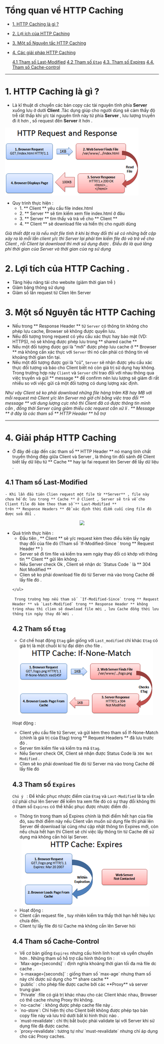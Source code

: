 # Tổng quan về HTTP Caching
- [1. HTTP Caching là gì ? ](#httpcaching)
- [2. Lợi ích của HTTP Caching](#loiichhttpcaching)
- [3. Một số Nguyên tắc HTTP Caching](#nguyentachd)
- [4. Các giải pháp HTTP Caching](#giaiphap)

    [4.1 Tham số Last-Modified](#Last-Modified)
    [4.2 Tham số `Etag`](#etag)
    [4.3. Tham số Expires](#expires)
    [4.4. Tham số Cache-control](#cache-control)


___
<a name="httpcaching"> </a>
# 1. HTTP Caching là gì ?
 - Là kĩ thuật di chuyển các bản copy các tài nguyên tĩnh phía **Server** xuống lưu ở dưới **Client** .Tác dụng giúp cho người dùng sẽ cảm thấy độ trễ rất thấp khi y/c tài nguyên tĩnh này từ phía **Server** , lưu lượng truyền đi ít hơn , số request đến **Server** ít hơn .

 ![](images/httpcaching.png)

 - Quy trình thực hiện :
   <ul>
    <li>1. ** Client ** yêu cầu file index.html</li>
    <li>2. ** Server ** sẽ tìm kiếm xem file index.html ở đâu</li>
    <li>3. ** Server ** tìm thấy và trả về cho ** Client ** </li>
    <li>4. ** Client ** sẽ download file và hiển thị cho người dùng </li>
  </ul>

*Giả thiết đặt ra là nếu một file tĩnh ít khi bị thay đổi thì sẽ có những bất cập xảy ra là mỗi lần client y/c thì Server lại phải tìm kiếm file đó và trả về cho Client , rồi Client lại download thì mới sử dụng được . Điều đó là quá lãng phí thời gian của Server và thời gian của ng sử dụng*

<a name="loiichhttpcaching"></a>

# 2. Lợi tích của HTTP Caching .
  <ul>
    <li>Tăng hiệu năng tải cho website (giảm thời gian trễ )</li>
    <li>Giảm băng thông sử dụng </li>
    <li>Giảm số lần request từ Clien lên Server</li>
  </ul>

<a name="nguyentachd"></a>

# 3. Một số Nguyên tắc HTTP Caching
  - Nếu trong ** Response Header ** từ `Server` có thông tin không cho phép lưu cache, Browser sẽ không được quyền lưu.
  - Nếu đối tượng trong request có yêu cầu xác thực hay bảo mật (VD: HTTPS), nó sẽ không được phép lưu trong ** shared cache **
  - Nếu một đối tượng được gọi là "mới" được phép lưu cache ở ** Browser ** mà không cần xác thực với ` Server ` thì nó cần phải có thông tin về khoảng thời gian tồn tại.
  - Nếu một đối tượng được gọi là "cũ", `Server` sẽ nhận được yêu cầu xác thực đối tượng và báo cho Client biết nó còn giá trị sử dụng hay không. Trong trường hợp này `Client` và `Server` chỉ trao đổi với nhau thông qua việc truyền và gửi ** message ** để confirm nên lưu lượng sẽ giảm đi rất nhiều so với việc gửi cả một đối tượng có dung lượng xác định.

  *Như vậy Client sẽ ko phải download những file hàng trăm KB hay MB với mỗi request mà Client y/c lên Server mà giờ chỉ bằng việc trao đổi ** message ** với dung lượng cực nhỏ thì Client đã có được thông tin mình cần , đồng thời Server cũng giảm thiểu các request cần xử lí . ** Message ** ở đây là các tham số ** HTTP Header ** hỗ trợ*
___

<a name="giaiphap"> </a>

# 4. Giải pháp HTTP Caching

  - Ở đây đề cập đến các tham số ** HTTP Header ** nó mang tính chất truyền thông điệp giữa Client và Server , là thông tin đối sánh để Client biết lấy dữ liệu từ ** Cache ** hay lại fai request lên Server để lấy dữ liệu .

  <a name="Last-Modified"></a>

 ## 4.1 Tham số Last-Modified
    - Khi lần đầu tiên Clien request một file từ **Server** , file này chưa hề đc lưu trong ** Cache ** ở Client , Server sẽ trả về cho Client file đó kèm theo tham số ** Last-Modified **
    trên ** Response Headers ** để xác định thời điểm cuối cùng file đó được sửa đổi .

 <div style="text-align:center"><img src="/images/last-modified.png" /> </div>

   - Quá trình thực hiện :
    <ul>
      <li>Đầu tiên , ** Client ** sẽ y/c request kèm theo điều kiện lấy ngày thay đổi của file đó (Tham số `If-Modified-Since ` trong ** Request Header ** )</li>
      <li>Server sẽ đi tìm file và kiểm tra xem ngày thay đổi có khớp với thông tin ** Client ** gửi lên không .</li>
      <li> Nếu Server check Ok , Client sẽ nhận dc `Status Code ` là ** 304 Not Modified ** </li>
      <li>Clien sẽ ko phải download file đó từ Server mà vào trong Cache để lấy file đó .</li>
    </ul>

     Trong trường hợp nếu tham số  `If-Modified-Since` trong ** Request Header ** và `Last-Modified` trong ** Response Header ** không trùng nhau thì clien sẽ download file mới , lưu Cache đồng thời lưu thông tin ngày thay đổ mới .

<a name="etag"> </a>

 ## 4.2 Tham số `Etag`    

  - Cơ chế hoạt động `Etag` gần giống với `Last_modified` chỉ khác `Etag` có giá trị là một chuỗi kí tự đại diện cho file .

   <div style="text-align:center"><img src="images/etag.png" /> </div>

   Hoạt động :
    <ul>
        <li>Client yêu cầu file từ Server, và gửi kèm theo tham số If-None-Match (chính là giá trị của Etag) trong ** Request Headers ** đã lưu trước đó .</li>
        <li>Server tìm kiếm file  và kiểm tra mã `Etag`.</li>
        <li>Nếu Server check OK, Client sẽ nhận được Status Code là `304 Not Modified` .
        </li>
        <li>Clien sẽ ko phải download file đó từ Server mà vào trong Cache để lấy file đó </li>
    </ul>

<a name="expires"></a>

  ## 4.3 Tham số `Expires`
   `Chú ý ` : Để khắc phục nhược điểm của `Etag` và `Last-Modified` là ta vẫn cứ phải chui lên Server để kiểm tra xem file đó có sự thay đổi không thì ở tham số `Expires` có thể khắc phục được nhược điểm đó .
  - Thông tin trong tham số Expires chính là thời điểm hết hạn của file đó, sau thời điểm này nếu Client vẫn muốn sử dụng file thì phải lên Server để download lại cũng như cập nhật thông tin Expires mới, còn nếu chưa hết hạn thì Client sẽ chỉ việc lấy thông tin từ Cache để sử dụng mà không cần hỏi lại Server.

  <div style="text-align:center"><img src="images/expires.png
" /> </div>

  - Hoạt động :
  <ul>
    <li>Client cần request file , tuy nhiên kiểm tra thấy thời hạn hết hiệu lực chưa đến.</li>
    <li>Client tự lấy file đó từ Cache mà không cần lên Server hỏi</li>
  </ul>
<a name="cache-control"></a>

## 4.4 Tham số Cache-Control
  - Về cơ bản giống `Expires` nhưng cấu hình linh hoạt và uyển chuyển hơn . Những tham số hỗ trợ cấu hình thông tin :
   <ul>
      <li> `Max-age=[seconds]` : định nghĩa khoảng thời gian tối đa mà file dc cache .</li>
      <li>`s-maxage=[seconds]` : giống tham số `max-age` nhưng tham số này chỉ được sử dụng cho ** share cache ** </li>
      <li>`public` : cho phép file được cache bởi các **Proxy** và server trung gian</li>
      <li>`Private` :file có giá trị khác nhau cho các Client khác nhau, Browser có thể cache nhưng Proxy thì không.
</li>
      <li>`no-cache` : không được phép cache file này .</li>
      <li>`no-store`: Chỉ hiện thị cho Client biết không được phép tạo bản copy file này và lưu trữ dưới bất kì hình thức nào .</li>
      <li>`must-revalidate`: chỉ thị bắt buộc phải validate lại với Server khi sử dụng file đã được cache.</li>
      <li>`proxy-revalidate`: tương tự như `must-revalidate` nhưng chỉ áp dụng cho các Proxy caches.</li>
   </ul>
